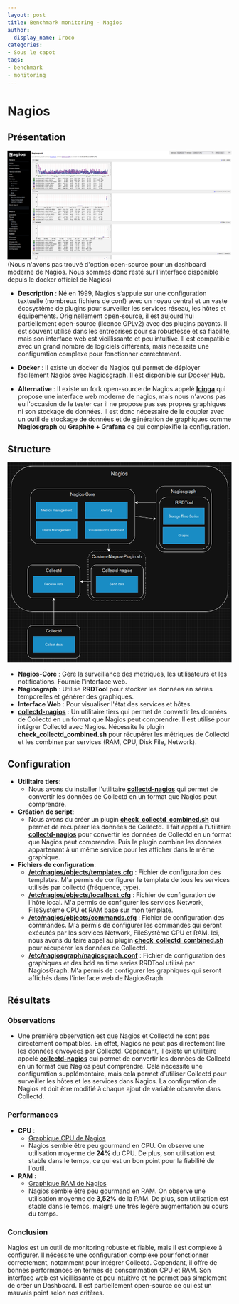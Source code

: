 ```yaml
---
layout: post
title: Benchmark monitoring - Nagios
author:
  display_name: Iroco
categories:
- Sous le capot
tags:
- benchmark
- monitoring
---
```

# Nagios

## Présentation
[![Exemple de dashboard de Grafana](../../images/monitoring-dasboard-benchmark/Pres_nagios.png)](https://www.grafana.com/)
(Nous n'avons pas trouvé d'option open-source pour un dashboard moderne de Nagios. Nous sommes donc resté sur l'interface disponible depuis le docker officiel de Nagios)
  - **Description** : Né en 1999, Nagios s’appuie sur une configuration textuelle (nombreux fichiers de conf) avec un noyau central et un vaste écosystème de plugins pour surveiller les services réseau, les hôtes et équipements. Originellement open-source, il est aujourd'hui partiellement open-source (licence GPLv2) avec des plugins payants. Il est souvent utilisé dans les entreprises pour sa robustesse et sa fiabilité, mais son interface web est vieillissante et peu intuitive. Il est compatible avec un grand nombre de logiciels différents, mais nécessite une configuration complexe pour fonctionner correctement. 

  - **Docker** : Il existe un docker de Nagios qui permet de déployer facilement Nagios avec Nagiosgraph. Il est disponible sur [Docker Hub](https://hub.docker.com/r/jasonrivers/nagios).

  - **Alternative** :   Il existe un fork open-source de Nagios appelé [**Icinga**](https://icinga.com/) qui propose une interface web moderne de nagios, mais nous n'avons pas eu l'occasion de le tester car il ne propose pas ses propres graphiques ni son stockage de données. Il est donc nécessaire de le coupler avec un outil de stockage de données et de génération de graphiques comme **Nagiosgraph** ou **Graphite + Grafana** ce qui complexifie la configuration.

## Structure
[![Schéma descriptif du fonctionnement de Nagios](../../images/monitoring-dasboard-benchmark/Schema_nagios.png)](https://www.nagios.org/)

  - **Nagios-Core** : Gère la surveillance des métriques, les utilisateurs et les notifications. Fournie l'interface web.
  - **Nagiosgraph** : Utilise **RRDTool** pour stocker les données en séries temporelles et générer des graphiques.
  - **Interface Web** : Pour visualiser l'état des services et hôtes.
  - [**collectd-nagios**](https://www.collectd.org/documentation/manpages/collectd-nagios.html) : Un utilitaire tiers qui permet de convertir les données de Collectd en un format que Nagios peut comprendre. Il est utilisé pour intégrer Collectd avec Nagios. Nécessite le plugin **check_collectd_combined.sh** pour récupérer les métriques de Collectd et les combiner par services (RAM, CPU, Disk File, Network).

## Configuration
- **Utilitaire tiers**:
  - Nous avons du installer l'utilitaire [**collectd-nagios**](https://www.collectd.org/documentation/manpages/collectd-nagios.html) qui permet de convertir les données de Collectd en un format que Nagios peut comprendre.
- **Création de script**:
  -  Nous avons du créer un plugin [**check_collectd_combined.sh**](https://github.com/iroco-co/bench-monitoring-dashboard/blob/main/nagios/Custom-Nagios-Plugins/check_collectd_combined.sh) qui permet de récupérer les données de Collectd. Il fait appel à l'utilitaire [**collectd-nagios**](https://www.collectd.org/documentation/manpages/collectd-nagios.html) pour convertir les données de Collectd en un format que Nagios peut comprendre. Puis le plugin combine les données appartenant à un même service pour les afficher dans le même graphique.
- **Fichiers de configuration**:
  - [**/etc/nagios/objects/templates.cfg**](https://github.com/iroco-co/bench-monitoring-dashboard/blob/main/nagios/nagios/etc/objects/templates.cfg) : Fichier de configuration des templates. M'a permis de configurer le template de tous les services utilisés par collectd (fréquence, type).
  - [**/etc/nagios/objects/localhost.cfg**](https://github.com/iroco-co/bench-monitoring-dashboard/blob/main/nagios/nagios/etc/objects/localhost.cfg) : Fichier de configuration de l'hôte local. M'a permis de configurer les services Network, FileSystème CPU et RAM basé sur mon template.
  - [**/etc/nagios/objects/commands.cfg**](https://github.com/iroco-co/bench-monitoring-dashboard/blob/main/nagios/nagios/etc/objects/commands.cfg) : Fichier de configuration des commandes. M'a permis de configurer les commandes qui seront exécutés par les services Network, FileSystème CPU et RAM. Ici, nous avons du faire appel au plugin [**check_collectd_combined.sh**](https://github.com/iroco-co/bench-monitoring-dashboard/blob/main/nagios/Custom-Nagios-Plugins/check_collectd_combined.sh) pour récupérer les données de Collectd.
  - [**/etc/nagiosgraph/nagiosgraph.conf**](https://github.com/iroco-co/bench-monitoring-dashboard/blob/main/nagios/nagiosgraph/etc/nagiosgraph.conf) : Fichier de configuration des graphiques et des bdd en time series RRDTool utilisé par NagiosGraph. M'a permis de configurer les graphiques qui seront affichés dans l'interface web de NagiosGraph.
## Résultats

### Observations
  - Une première observation est que Nagios et Collectd ne sont pas directement compatibles. En effet, Nagios ne peut pas directement lire les données envoyées par Collectd. Cependant, il existe un utilitaire appelé [**collectd-nagios**](https://www.collectd.org/documentation/manpages/collectd-nagios.html) qui permet de convertir les données de Collectd en un format que Nagios peut comprendre. Cela nécessite une configuration supplémentaire, mais cela permet d'utiliser Collectd pour surveiller les hôtes et les services dans Nagios. La configuration de Nagios et doit être modifié à chaque ajout de variable observée dans Collectd.

### Performances
  - **CPU** : 
    - [Graphique CPU de Nagios](../../images/monitoring-dasboard-benchmark/nagios_cpu_usage.png)
    - Nagios semble être peu gourmand en CPU. On observe une utilisation moyenne de **24%** du CPU. De plus, son utilisation est stable dans le temps, ce qui est un bon point pour la fiabilité de l'outil.
  - **RAM** :
    - [Graphique RAM de Nagios](../../images/monitoring-dasboard-benchmark/nagios_memory_usage.png)
    - Nagios semble être peu gourmand en RAM. On observe une utilisation moyenne de **3,52%** de la RAM. De plus, son utilisation est stable dans le temps, malgré une très légère augmentation au cours du temps.

### Conclusion
Nagios est un outil de monitoring robuste et fiable, mais il est complexe à configurer. Il nécessite une configuration complexe pour fonctionner correctement, notamment pour intégrer Collectd. Cependant, il offre de bonnes performances en termes de consommation CPU et RAM. Son interface web est vieillissante et peu intuitive et ne permet pas simplement de créer un Dashboard. Il est partiellement open-source ce qui est un mauvais point selon nos critères.


